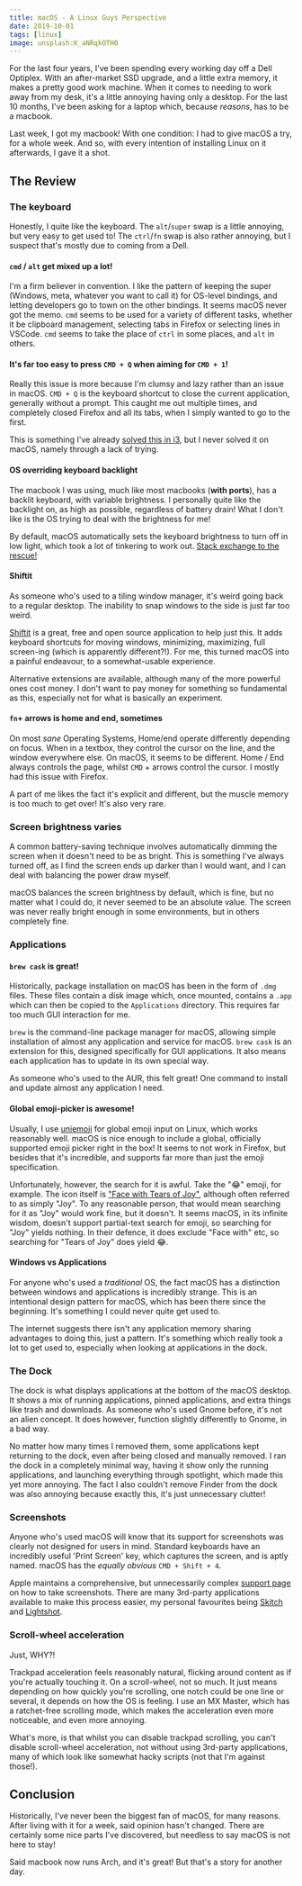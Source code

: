 ```yaml
---
title: macOS - A Linux Guys Perspective
date: 2019-10-01
tags: [linux]
image: unsplash:K_aNRqkOTH0
---
```


For the last four years, I've been spending every working day off a Dell Optiplex. With an after-market SSD upgrade, and a little extra memory, it makes a pretty good work machine. When it comes to needing to work away from my desk, it's a little annoying having only a desktop. For the last 10 months, I've been asking for a laptop which, because _reasons_, has to be a macbook.

Last week, I got my macbook! With one condition: I had to give macOS a try, for a whole week. And so, with every intention of installing Linux on it afterwards, I gave it a shot.

## The Review

### The keyboard

Honestly, I quite like the keyboard. The `alt`/`super` swap is a little annoying, but very easy to get used to! The `ctrl`/`fn` swap is also rather annoying, but I suspect that's mostly due to coming from a Dell.

#### `cmd` / `alt` get mixed up a lot!

I'm a firm believer in convention. I like the pattern of keeping the super (Windows, meta, whatever you want to call it) for OS-level bindings, and letting developers go to town on the other bindings. It seems macOS never got the memo. `cmd` seems to be used for a variety of different tasks, whether it be clipboard management, selecting tabs in Firefox or selecting lines in VSCode. `cmd` seems to take the place of `ctrl` in some places, and `alt` in others.

#### It's far too easy to press `CMD + Q` when aiming for `CMD + 1`!

Really this issue is more because I'm clumsy and lazy rather than an issue in macOS. `CMD + Q` is the keyboard shortcut to close the current application, generally without a prompt. This caught me out multiple times, and completely closed Firefox and all its tabs, when I simply wanted to go to the first.

This is something I've already [solved this in i3](https://github.com/RealOrangeOne/dotfiles/commit/e0da9bf3f0f80baca0cee47c8779bf0fddc9afe4), but I never solved it on macOS, namely through a lack of trying.

#### OS overriding keyboard backlight

The macbook I was using, much like most macbooks (**with ports**), has a backlit keyboard, with variable brightness. I personally quite like the backlight on, as high as possible, regardless of battery drain! What I don't like is the OS trying to deal with the brightness for me!

By default, macOS automatically sets the keyboard brightness to turn off in low light, which took a lot of tinkering to work out. [Stack exchange to the rescue!](https://apple.stackexchange.com/a/45381)

#### Shiftit

As someone who's used to a tiling window manager, it's weird going back to a regular desktop. The inability to snap windows to the side is just far too weird.

[Shiftit](https://github.com/fikovnik/ShiftIt) is a great, free and open source application to help just this. It adds keyboard shortcuts for moving windows, minimizing, maximizing, full screen-ing (which is apparently different?!). For me, this turned macOS into a painful endeavour, to a somewhat-usable experience.

Alternative extensions are available, although many of the more powerful ones cost money. I don't want to pay money for something so fundamental as this, especially not for what is basically an experiment.

#### `fn`+ arrows is home and end, sometimes

On most _sane_ Operating Systems, Home/end operate differently depending on focus. When in a textbox, they control the cursor on the line, and the window everywhere else. On macOS, it seems to be different. Home / End always controls the page, whilst `CMD` + arrows control the cursor. I mostly had this issue with Firefox.

A part of me likes the fact it's explicit and different, but the muscle memory is too much to get over! It's also very rare.

### Screen brightness varies

A common battery-saving technique involves automatically dimming the screen when it doesn't need to be as bright. This is something I've always turned off, as I find the screen ends up darker than I would want, and I can deal with balancing the power draw myself.

macOS balances the screen brightness by default, which is fine, but no matter what I could do, it never seemed to be an absolute value. The screen was never really bright enough in some environments, but in others completely fine.

### Applications

#### `brew cask` is great!

Historically, package installation on macOS has been in the form of `.dmg` files. These files contain a disk image which, once mounted, contains a `.app` which can then be copied to the `Applications` directory. This requires far too much GUI interaction for me.

`brew` is the command-line package manager for macOS, allowing simple installation of almost any application and service for macOS. `brew cask` is an extension for this, designed specifically for GUI applications. It also means each application has to update in its own special way.

As someone who's used to the AUR, this felt great! One command to install and update almost any application I need.

#### Global emoji-picker is awesome!

Usually, I use [uniemoji](https://github.com/salty-horse/ibus-uniemoji/) for global emoji input on Linux, which works reasonably well. macOS is nice enough to include a global, officially supported emoji picker right in the box! It seems to not work in Firefox, but besides that it's incredible, and supports far more than just the emoji specification.

Unfortunately, however, the search for it is awful. Take the ":joy:" emoji, for example. The icon itself is ["Face with Tears of Joy"](https://emojipedia.org/face-with-tears-of-joy/), although often referred to as simply "Joy". To any reasonable person, that would mean searching for it as "Joy" would work fine, but it doesn't. It seems macOS, in its infinite wisdom, doesn't support partial-text search for emoji, so searching for "Joy" yields nothing. In their defence, it does exclude "Face with" etc, so searching for "Tears of Joy" does yield :joy:.

#### Windows vs Applications

For anyone who's used a _traditional_ OS, the fact macOS has a distinction between windows and applications is incredibly strange. This is an intentional design pattern for macOS, which has been there since the beginning. It's something I could never quite get used to.

The internet suggests there isn't any application memory sharing advantages to doing this, just a pattern. It's something which really took a lot to get used to, especially when looking at applications in the dock.

### The Dock

The dock is what displays applications at the bottom of the macOS desktop. It shows a mix of running applications, pinned applications, and extra things like trash and downloads. As someone who's used Gnome before, it's not an alien concept. It does however, function slightly differently to Gnome, in a bad way.

No matter how many times I removed them, some applications kept returning to the dock, even after being closed and manually removed. I ran the dock in a completely minimal way, having it show only the running applications, and launching everything through spotlight, which made this yet more annoying. The fact I also couldn't remove Finder from the dock was also annoying because exactly this, it's just unnecessary clutter!

### Screenshots

Anyone who's used macOS will know that its support for screenshots was clearly not designed for users in mind. Standard keyboards have an incredibly useful 'Print Screen' key, which captures the screen, and is aptly named. macOS has the _equally obvious_ `CMD + Shift + 4`.

Apple maintains a comprehensive, but unnecessarily complex [support page](https://support.apple.com/en-us/HT201361) on how to take screenshots. There are many 3rd-party applications available to make this process easier, my personal favourites being [Skitch](https://evernote.com/products/skitch) and [Lightshot](https://app.prntscr.com/en/index.html).

### Scroll-wheel acceleration

Just, WHY?!

Trackpad acceleration feels reasonably natural, flicking around content as if you're actually touching it. On a scroll-wheel, not so much. It just means depending on how quickly you're scrolling, one notch could be one line or several, it depends on how the OS is feeling. I use an MX Master, which has a ratchet-free scrolling mode, which makes the acceleration even more noticeable, and even more annoying.

What's more, is that whilst you can disable trackpad scrolling, you can't disable scroll-wheel acceleration, not without using 3rd-party applications, many of which look like somewhat hacky scripts (not that I'm against those!).

## Conclusion

Historically, I've never been the biggest fan of macOS, for many reasons. After living with it for a week, said opinion hasn't changed. There are certainly some nice parts I've discovered, but needless to say macOS is not here to stay!

Said macbook now runs Arch, and it's great! But that's a story for another day.

